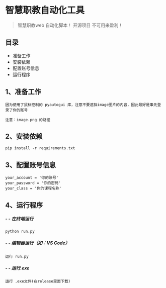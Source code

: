 # 智慧职教自动化工具
> 智慧职教web 自动化脚本！ 开源项目 不可用来盈利！
## 目录
 - 准备工作
 - 安装依赖 
 - 配置账号信息
 - 运行程序
##  1、准备工作

    因为使用了鼠标控制的 pyautogui 库，注意不要遮挡image图片的内容，因此最好是事先登录了你的账号
    
    注意：image.png 的路径

##  2、安装依赖

    pip install -r requirements.txt

##  3、配置账号信息

	your_account = '你的账号'
	your_password = '你的密码'
	your_class = '你的课程名称'

##  4、运行程序
##### - - 在终端运行
	python run.py 
   
##### - - 编辑器运行（如：VS Code）
	运行 run.py 
    
##### - - 运行.exe
 	运行 .exe文件(在release里面下载)
